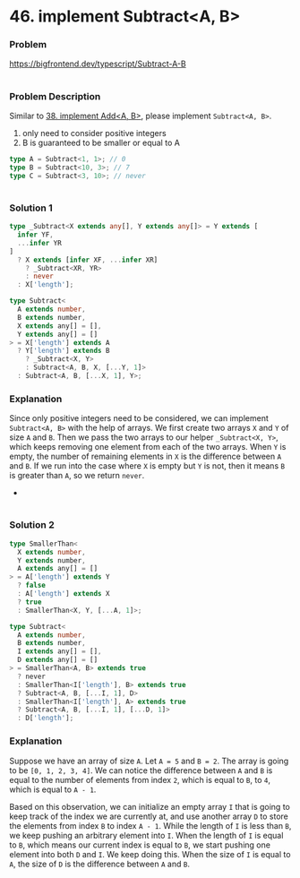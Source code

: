 # 46. implement Subtract<A, B>

### Problem

https://bigfrontend.dev/typescript/Subtract-A-B

#

### Problem Description

Similar to [38. implement Add<A, B>](https://bigfrontend.dev/typescript/implement-Add-A-B), please implement `Subtract<A, B>`.

1. only need to consider positive integers
2. B is guaranteed to be smaller or equal to A

```ts
type A = Subtract<1, 1>; // 0
type B = Subtract<10, 3>; // 7
type C = Subtract<3, 10>; // never
```

#

### Solution 1

```ts
type _Subtract<X extends any[], Y extends any[]> = Y extends [
  infer YF,
  ...infer YR
]
  ? X extends [infer XF, ...infer XR]
    ? _Subtract<XR, YR>
    : never
  : X['length'];

type Subtract<
  A extends number,
  B extends number,
  X extends any[] = [],
  Y extends any[] = []
> = X['length'] extends A
  ? Y['length'] extends B
    ? _Subtract<X, Y>
    : Subtract<A, B, X, [...Y, 1]>
  : Subtract<A, B, [...X, 1], Y>;
```

### Explanation

Since only positive integers need to be considered, we can implement `Subtract<A, B>` with the help of arrays. We first create two arrays `X` and `Y` of size `A` and `B`. Then we pass the two arrays to our helper `_Subtract<X, Y>`, which keeps removing one element from each of the two arrays. When `Y` is empty, the number of remaining elements in `X` is the difference between `A` and `B`. If we run into the case where `X` is empty but `Y` is not, then it means `B` is greater than `A`, so we return `never`.

-

#

### Solution 2

```ts
type SmallerThan<
  X extends number,
  Y extends number,
  A extends any[] = []
> = A['length'] extends Y
  ? false
  : A['length'] extends X
  ? true
  : SmallerThan<X, Y, [...A, 1]>;

type Subtract<
  A extends number,
  B extends number,
  I extends any[] = [],
  D extends any[] = []
> = SmallerThan<A, B> extends true
  ? never
  : SmallerThan<I['length'], B> extends true
  ? Subtract<A, B, [...I, 1], D>
  : SmallerThan<I['length'], A> extends true
  ? Subtract<A, B, [...I, 1], [...D, 1]>
  : D['length'];
```

### Explanation

Suppose we have an array of size `A`. Let `A = 5` and `B = 2`. The array is going to be `[0, 1, 2, 3, 4]`. We can notice the difference between `A` and `B` is equal to the number of elements from index `2`, which is equal to `B`, to `4`, which is equal to `A - 1`.

Based on this observation, we can initialize an empty array `I` that is going to keep track of the index we are currently at, and use another array `D` to store the elements from index `B` to index `A - 1`. While the length of `I` is less than `B`, we keep pushing an arbitrary element into `I`. When the length of `I` is equal to `B`, which means our current index is equal to `B`, we start pushing one element into both `D` and `I`. We keep doing this. When the size of `I` is equal to `A`, the size of `D` is the difference between `A` and `B`.
